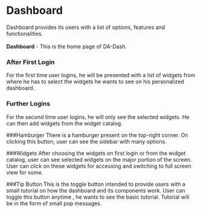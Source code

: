 # Dashboard

Dashboard provides its users with a list of options, features and functionalities.<br/>
<br/>
**Dashboard** - This is the home page of DA-Dash.<br/>
### After First Login
For the first time user logins, he will be presented with a list of widgets from where he has to select the widgets he wants to see on his personalized dashboard.
<br/>
### Further Logins
For the second time user logins, he will only see the selected widgets. He can then add widgets from the widget catalog.

###Hamburger
There is a hamburger present on the top-right corner. On clicking this button, user can see the sidebar with many options.

###Widgets
After choosing the widgets on first login or from the widget catalog, user can see selected widgets on the major portion of the screen. User can click on these widgets for accessing and switching to full screen view for some.

###Tip Button
This is the toggle button intended to provide users with a small tutorial on how the dashboard and its components work. User can toggle this button anytime , he wants to see the basic tutorial. Tutorial will be in the form of small pop messages.